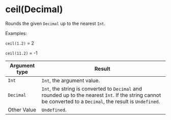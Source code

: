 # ceil\(Decimal\)<a name="math-ceil"></a>

Rounds the given `Decimal` up to the nearest `Int`\.

Examples: 

`ceil(1.2)` = 2

`ceil(11.2)` = \-1


| Argument type | Result | 
| --- | --- | 
|  `Int`  |  `Int`, the argument value\.  | 
|  `Decimal`  |  `Int`, the string is converted to `Decimal` and rounded up to the nearest `Int`\. If the string cannot be converted to a `Decimal`, the result is `Undefined`\.  | 
|  Other Value  |  `Undefined`\.  | 